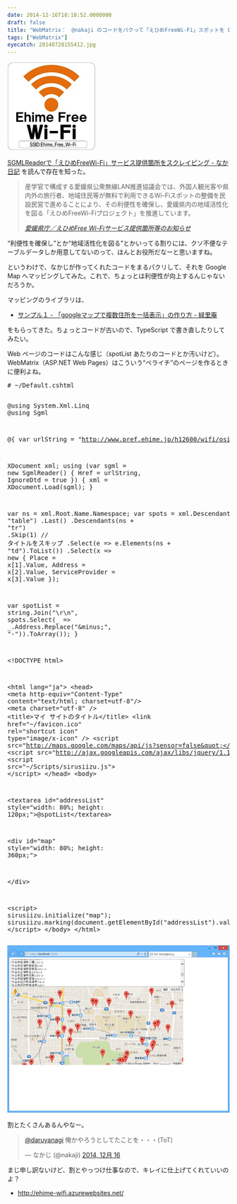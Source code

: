 ```yaml
---
date: 2014-12-16T18:18:52.0000000
draft: false
title: "WebMatrix：　@nakaji のコードをパクって「えひめFreeWi-Fi」スポットを Google Map へマッピング"
tags: ["WebMatrix"]
eyecatch: 20140728155412.jpg
---
```

<p><span itemscope itemtype="http://schema.org/Photograph"><img src="20140728155412.jpg" alt="f:id:daruyanagi:20140728155412j:plain" title="f:id:daruyanagi:20140728155412j:plain" class="hatena-fotolife" itemprop="image"></span></p><p><a href="http://nakaji.hatenablog.com/entry/2014/12/16/090000">SGMLReader&#x3067;&#x300C;&#x3048;&#x3072;&#x3081;FreeWi-Fi&#x300D;&#x30B5;&#x30FC;&#x30D3;&#x30B9;&#x63D0;&#x4F9B;&#x7B87;&#x6240;&#x3092;&#x30B9;&#x30AF;&#x30EC;&#x30A4;&#x30D4;&#x30F3;&#x30B0; - &#x306A;&#x304B;&#x65E5;&#x8A18;</a> を読んで存在を知った。</p>

<blockquote cite="http://www.pref.ehime.jp/h12600/wifi/osirase260822.html">
<p>産学官で構成する愛媛県公衆無線LAN推進協議会では、外国人観光客や県内外の旅行者、地域住民等が無料で利用できるWi-Fiスポットの整備を民設民営で進めることにより、その利便性を確保し、愛媛県内の地域活性化を図る「えひめFreeWi-Fiプロジェクト」を推進しています。</p>

<cite><a href="http://www.pref.ehime.jp/h12600/wifi/osirase260822.html">&#x611B;&#x5A9B;&#x770C;&#x5E81;&#xFF0F;&#x3048;&#x3072;&#x3081;Free Wi-Fi&#x30B5;&#x30FC;&#x30D3;&#x30B9;&#x63D0;&#x4F9B;&#x7B87;&#x6240;&#x7B49;&#x306E;&#x304A;&#x77E5;&#x3089;&#x305B;</a></cite>
</blockquote>
<p>“利便性を確保し”とか“地域活性化を図る”とかいってる割りには、クソ不便なテーブルデータしか用意してないのって、ほんとお役所だなーと思いますね。</p><p>というわけで、なかじが作ってくれたコードをまるパクリして、それを Google Map へマッピングしてみた。これで、ちょっとは利便性が向上するんじゃないだろうか。</p><p>マッピングのライブラリは、</p>

<ul>
<li><a href="http://www.ryokurian.jp/atelier/google/maps_sample1.html">&#x30B5;&#x30F3;&#x30D7;&#x30EB;&#xFF11; - &#x300C;google&#x30DE;&#x30C3;&#x30D7;&#x3067;&#x8907;&#x6570;&#x4F4F;&#x6240;&#x3092;&#x4E00;&#x62EC;&#x8868;&#x793A;&#x300D;&#x306E;&#x4F5C;&#x308A;&#x65B9; - &#x7DD1;&#x91CC;&#x5EB5;</a></li>
</ul><p>をもらってきた。ちょっとコードが古いので、TypeScript で書き直したりしてみたい。</p><p>Web ページのコードはこんな感じ（spotList あたりのコードとか汚いけど）。WebMatrix（ASP.NET Web Pages）はこういう“ペライチ”のページを作るときに便利よね。</p>
<pre class="code lang-cs" data-lang="cs" data-unlink># ~/Default.cshtml

@<span class="synStatement">using</span> System.Xml.Linq
@<span class="synStatement">using</span> Sgml

@{
var urlString = <span class="synConstant">&quot;http://www.pref.ehime.jp/h12600/wifi/osirase260822.html&quot;</span>;

XDocument xml;
<span class="synStatement">using</span> (var sgml = <span class="synStatement">new</span> SgmlReader() { Href = urlString, IgnoreDtd = <span class="synConstant">true</span> })
{
xml = XDocument.Load(sgml);
}

var ns = xml.Root.Name.Namespace;
var spots = xml.Descendants(ns + <span class="synConstant">&quot;table&quot;</span>)
.Last()
.Descendants(ns + <span class="synConstant">&quot;tr&quot;</span>)
.Skip(<span class="synConstant">1</span>) <span class="synComment">// タイトルをスキップ</span>
.Select(e =&gt; e.Elements(ns + <span class="synConstant">&quot;td&quot;</span>).ToList())
.Select(x =&gt; <span class="synStatement">new</span>
{
Place = x[<span class="synConstant">1</span>].Value,
Address = x[<span class="synConstant">2</span>].Value,
ServiceProvider = x[<span class="synConstant">3</span>].Value
});

var spotList = <span class="synType">string</span>.Join(<span class="synConstant">&quot;</span><span class="synSpecial">\r\n</span><span class="synConstant">&quot;</span>, spots.Select(_ =&gt; _.Address.Replace(<span class="synConstant">&quot;&amp;minus;&quot;</span>, <span class="synConstant">&quot;-&quot;</span>)).ToArray());
}

&lt;!DOCTYPE html&gt;

&lt;html lang=<span class="synConstant">&quot;ja&quot;</span>&gt;
&lt;head&gt;
&lt;meta http-equiv=<span class="synConstant">&quot;Content-Type&quot;</span> content=<span class="synConstant">&quot;text/html; charset=utf-8&quot;</span>/&gt;
&lt;meta charset=<span class="synConstant">&quot;utf-8&quot;</span> /&gt;
&lt;title&gt;マイ サイトのタイトル&lt;/title&gt;
&lt;link href=<span class="synConstant">&quot;~/favicon.ico&quot;</span> rel=<span class="synConstant">&quot;shortcut icon&quot;</span> type=<span class="synConstant">&quot;image/x-icon&quot;</span> /&gt;
&lt;script src=<span class="synConstant">&quot;http://maps.google.com/maps/api/js?sensor=false&quot;</span>&gt;&lt;/script&gt;
&lt;script src=<span class="synConstant">&quot;http://ajax.googleapis.com/ajax/libs/jquery/1.10.0/jquery.min.js&quot;</span>&gt;&lt;/script&gt;
&lt;script src=<span class="synConstant">&quot;~/Scripts/sirusiizu.js&quot;</span>&gt;
&lt;/script&gt;
&lt;/head&gt;
&lt;body&gt;

&lt;textarea id=<span class="synConstant">&quot;addressList&quot;</span> style=<span class="synConstant">&quot;width: 80%; height: 120px;&quot;</span>&gt;@spotList&lt;/textarea&gt;

&lt;div id=<span class="synConstant">&quot;map&quot;</span> style=<span class="synConstant">&quot;width: 80%; height: 360px;&quot;</span>&gt;

&lt;/div&gt;

&lt;script&gt;
sirusiizu.initialize(<span class="synConstant">&quot;map&quot;</span>);
sirusiizu.marking(document.getElementById(<span class="synConstant">&quot;addressList&quot;</span>).<span class="synStatement">value</span>);
&lt;/script&gt;
&lt;/body&gt;
&lt;/html&gt;
</pre><p><span itemscope itemtype="http://schema.org/Photograph"><img src="20141216181643.png" alt="f:id:daruyanagi:20141216181643p:plain" title="f:id:daruyanagi:20141216181643p:plain" class="hatena-fotolife" itemprop="image"></span></p><p>割とたくさんあるんやなー。</p><p><blockquote class="twitter-tweet" lang="ja"><p><a href="https://twitter.com/daruyanagi">@daruyanagi</a> 俺かやろうとしてたことを・・・(ToT)</p>&mdash; なかじ (@nakaji) <a href="https://twitter.com/nakaji/status/544782999317778434">2014, 12月 16</a></blockquote><script async src="//platform.twitter.com/widgets.js" charset="utf-8"></script></p><p>まじ申し訳ないけど、割とやっつけ仕事なので、キレイに仕上げてくれていいのよ？</p>

<ul>
<li><a href="http://ehime-wifi.azurewebsites.net/">http://ehime-wifi.azurewebsites.net/</a></li>
</ul>